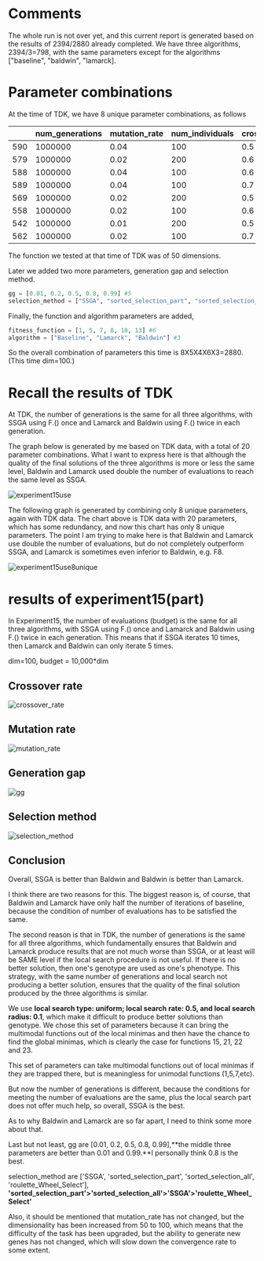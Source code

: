 # Comments

The whole run is not over yet, and this current report is generated based on the results of 2394/2880 already completed. We have three algorithms, 2394/3=798, with the same parameters except for the algorithms ["baseline", "baldwin", "lamarck].

# Parameter combinations

At the time of TDK, we have 8 unique parameter combinations, as follows

|      | num_generations | mutation_rate | num_individuals | crossover_rate | mutation_type | crossover_type          | local_search_rate | local_search_type | search_radius | threshold |
| ---- | --------------- | ------------- | --------------- | -------------- | ------------- | ----------------------- | ----------------- | ----------------- | ------------- | --------- |
| 590  | 1000000         | 0.04          | 100             | 0.5            | Normal        | Probabilistic_crossover | 0.5               | Uniform           | 0.1           | 0.0001    |
| 579  | 1000000         | 0.02          | 200             | 0.6            | Normal        | Probabilistic_crossover | 0.5               | Uniform           | 0.1           | 0.0001    |
| 588  | 1000000         | 0.04          | 100             | 0.6            | Normal        | Probabilistic_crossover | 0.5               | Uniform           | 0.1           | 0.0001    |
| 589  | 1000000         | 0.04          | 100             | 0.7            | Normal        | Probabilistic_crossover | 0.5               | Uniform           | 0.1           | 0.0001    |
| 569  | 1000000         | 0.02          | 200             | 0.5            | Normal        | Probabilistic_crossover | 0.5               | Uniform           | 0.1           | 0.0001    |
| 558  | 1000000         | 0.02          | 100             | 0.6            | Normal        | Probabilistic_crossover | 0.5               | Uniform           | 0.1           | 0.0001    |
| 542  | 1000000         | 0.01          | 200             | 0.5            | Normal        | Probabilistic_crossover | 0.5               | Uniform           | 0.1           | 0.0001    |
| 562  | 1000000         | 0.02          | 100             | 0.7            | Normal        | Probabilistic_crossover | 0.5               | Uniform           | 0.1           | 0.0001    |

The function we tested at that time of TDK was of 50 dimensions.

Later we added two more parameters, generation gap and selection method.

```python
gg = [0.01, 0.2, 0.5, 0.8, 0.99] #5
selection_method = ["SSGA", "sorted_selection_part", "sorted_selection_all", "roulette_Wheel_Select"] #4
```

Finally, the function and algorithm parameters are added,

```python
fitness_function = [1, 5, 7, 8, 10, 13] #6
algorithm = ["Baseline", "Lamarck", "Baldwin"] #3
```

So the overall combination of parameters this time is 8X5X4X6X3=2880.(This time dim=100.)

# Recall the results of TDK

At TDK, the number of generations is the same for all three algorithms, with SSGA using F.() once and Lamarck and Baldwin using F.() twice in each generation.

The graph below is generated by me based on TDK data, with a total of 20 parameter combinations. What I want to express here is that although the quality of the final solutions of the three algorithms is more or less the same level, Baldwin and Lamarck used double the number of evaluations to reach the same level as SSGA.

![experiment15use](experiment15use.png)

The following graph is generated by combining only 8 unique parameters, again with TDK data. The chart above is TDK data with 20 parameters, which has some redundancy, and now this chart has only 8 unique parameters. The point I am trying to make here is that Baldwin and Lamarck use double the number of evaluations, but do not completely outperform SSGA, and Lamarck is sometimes even inferior to Baldwin, e.g. F8.

![experiment15use8unique](experiment15use8unique.png)

# results of experiment15(part)

In Experiment15, the number of evaluations (budget) is the same for all three algorithms, with SSGA using F.() once and Lamarck and Baldwin using F.() twice in each generation. This means that if SSGA iterates 10 times, then Lamarck and Baldwin can only iterate 5 times.

dim=100, budget = 10,000*dim

## Crossover rate

![crossover_rate](crossover_rate.png)

## Mutation rate

![mutation_rate](mutation_rate.png)

## Generation gap

![gg](gg.png)

## Selection method

![selection_method](selection_method.png)

## Conclusion

Overall, SSGA is better than Baldwin and Baldwin is better than Lamarck. 

I think there are two reasons for this. The biggest reason is, of course, that Baldwin and Lamarck have only half the number of iterations of baseline, because the condition of number of evaluations has to be satisfied the same. 

The second reason is that in TDK, the number of generations is the same for all three algorithms, which fundamentally ensures that Baldwin and Lamarck produce results that are not much worse than SSGA, or at least will be SAME level if the local search procedure is not useful. If there is no better solution, then one's genotype are used as one's phenotype. This strategy, with the same number of generations and local search not producing a better solution, ensures that the quality of the final solution produced by the three algorithms is similar. 

We use **local search type: uniform; local search rate: 0.5, and local search radius: 0.1**, which make it difficult to produce better solutions than genotype. We chose this set of parameters because it can bring the multimodal functions out of the local minimas and then have the chance to find the global minimas, which is clearly the case for functions 15, 21, 22 and 23. 

This set of parameters can take multimodal functions out of local minimas if they are trapped there, but is meaningless for unimodal functions (1,5,7,etc).

But now the number of generations is different, because the conditions for meeting the number of evaluations are the same, plus the local search part does not offer much help, so overall, SSGA is the best. 

As to why Baldwin and Lamarck are so far apart, I need to think some more about that.

Last but not least, gg are [0.01, 0.2, 0.5, 0.8, 0.99],**the middle three parameters are better than 0.01 and 0.99.**I personally think 0.8 is the best.

selection_method are ['SSGA', 'sorted_selection_part', 'sorted_selection_all', 'roulette_Wheel_Select'], **'sorted_selection_part'>'sorted_selection_all'>'SSGA'>'roulette_Wheel_Select'**

Also, it should be mentioned that mutation_rate has not changed, but the dimensionality has been increased from 50 to 100, which means that the difficulty of the task has been upgraded, but the ability to generate new genes has not changed, which will slow down the convergence rate to some extent.
